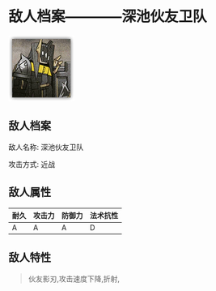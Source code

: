 # 敌人档案————深池伙友卫队

![深池伙友卫队](./eneIcons/深池伙友卫队.png)

## 敌人档案

敌人名称: 深池伙友卫队

攻击方式: 近战

## 敌人属性

| 耐久      | 攻击力  | 防御力 | 法术抗性 |
|---------|------|-----|------|
| A | A | A | D |

## 敌人特性
> 伙友影刃,攻击速度下降,折射,
